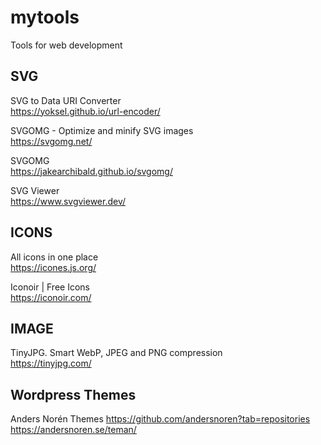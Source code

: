 # mytools
 Tools for web development
 
 ## SVG
 
 SVG to Data URI Converter  
 https://yoksel.github.io/url-encoder/  
 
 SVGOMG - Optimize and minify SVG images  
 https://svgomg.net/
 
 
 SVGOMG  
 https://jakearchibald.github.io/svgomg/
 
 SVG Viewer  
 https://www.svgviewer.dev/
 
 
## ICONS

All icons in one place  
https://icones.js.org/

Iconoir | Free Icons  
https://iconoir.com/

## IMAGE

TinyJPG. Smart WebP, JPEG and PNG compression  
https://tinyjpg.com/

## Wordpress Themes
Anders Norén Themes 
https://github.com/andersnoren?tab=repositories
https://andersnoren.se/teman/


